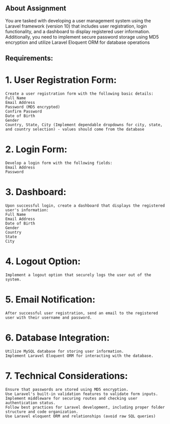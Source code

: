 ## About Assignment
You are tasked with developing a user management system using the Laravel framework (version 10) that includes user registration, login functionality, and a dashboard to display registered user information. Additionally, you need to implement secure password storage using MD5 encryption and utilize Laravel Eloquent ORM for database operations

## Requirements:

# 1. User Registration Form:

    Create a user registration form with the following basic details:
    Full Name
    Email Address
    Password (MD5 encrypted)
    Confirm Password
    Date of Birth
    Gender
    Country, State, City (Implement dependable dropdowns for city, state, and country selection) - values should come from the database

# 2. Login Form:

    Develop a login form with the following fields:
    Email Address
    Password

# 3. Dashboard:

    Upon successful login, create a dashboard that displays the registered user's information:
    Full Name
    Email Address
    Date of Birth
    Gender
    Country
    State
    City

# 4. Logout Option:

    Implement a logout option that securely logs the user out of the system.

# 5. Email Notification:

    After successful user registration, send an email to the registered user with their username and password.

# 6. Database Integration:

    Utilize MySQL database for storing user information.
    Implement Laravel Eloquent ORM for interacting with the database.

# 7. Technical Considerations:

    Ensure that passwords are stored using MD5 encryption.
    Use Laravel's built-in validation features to validate form inputs.
    Implement middleware for securing routes and checking user authentication status.
    Follow best practices for Laravel development, including proper folder structure and code organization.
    Use Laravel eloquent ORM and relationships (avoid raw SQL queries)
